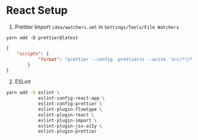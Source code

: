 # React Setup

1. Prettier
Import `idea/watchers.xml` in `Settings/Tools/File Watchers`

`yarn add -D prettier@latest`

```json
{
    "scripts": {
            "format": "prettier --config .prettierrc --write 'src/**/*.js'"
        }
}
```

2. ESLint

```bash
yarn add -D eslint \
            eslint-config-react-app \
            eslint-config-prettier \
            eslint-plugin-flowtype \
            eslint-plugin-react \
            eslint-plugin-import \
            eslint-plugin-jsx-a11y \
            eslint-plugin-prettier
```




